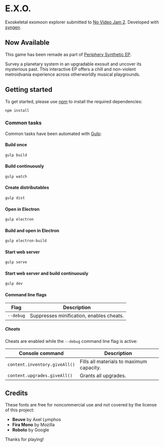 # E.X.O.
Exoskeletal exomoon explorer submitted to [No Video Jam 2](https://itch.io/jam/no-video-jam-2).
Developed with [syngen](https://github.com/nicross/syngen).

## Now Available
This game has been remade as part of [Periphery Synthetic EP](https://periphery-synthetic-ep.shiftbacktick.io).

Survey a planetary system in an upgradable exosuit and uncover its mysterious past.
This interactive EP offers a chill and non-violent metroidvania experience across otherworldly musical playgrounds.

## Getting started
To get started, please  use [npm](https://nodejs.org) to install the required dependencies:
```sh
npm install
```

### Common tasks
Common tasks have been automated with [Gulp](https://gulpjs.com):

#### Build once
```sh
gulp build
```

#### Build continuously
```sh
gulp watch
```

#### Create distributables
```sh
gulp dist
```

#### Open in Electron
```sh
gulp electron
```

#### Build and open in Electron
```sh
gulp electron-build
```

#### Start web server
```sh
gulp serve
```

#### Start web server and build continuously
```sh
gulp dev
```

#### Command line flags
| Flag | Description |
| - | - |
| `--debug` | Suppresses minification, enables cheats. |

##### Cheats
Cheats are enabled while the `--debug` command line flag is active:

| Console command | Description |
| - | - |
| `content.inventory.giveAll()` | Fills all materials to maximum capacity. |
| `content.upgrades.giveAll()` | Grants all upgrades. |

## Credits
These fonts are free for noncommercial use and not covered by the license of this project:
- **Beuve** by Axel Lymphos
- **Fira Mono** by Mozilla
- **Roboto** by Google

Thanks for playing!
